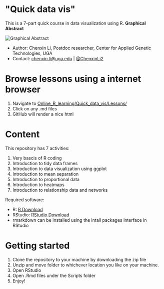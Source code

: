 # "Quick data vis" 
This is a 7-part quick course in data visualization using R. 
**Graphical Abstract**

![Graphical Abstract](https://github.com/cxli233/Online_R_learning/blob/master/Quick_data_vis/Graphical_abstract_2023_01_14.png)

* Author: Chenxin Li, Postdoc researcher, Center for Applied Genetic Technologies, UGA  
* Contact: chenxin.li@uga.edu | [@ChenxinLi2](https://twitter.com/ChenxinLi2)

# Browse lessons using a internet browser 
1. Navigate to [Online_R_learning/Quick_data_vis/Lessons/](https://github.com/cxli233/Online_R_learning/tree/master/Quick_data_vis/Lessons)
2. Click on any .md files
3. GitHub will render a nice html 

# Content
This repository has 7 activities: 
1. Very bascis of R coding
2. Introduction to tidy data frames
3. Introduction to data visualization using ggplot 
4. Introduction to mean separation 
5. Introduction to proportional data 
6. Introduction to heatmaps
7. Introduction to relationship data and networks 

Required software:

* R: [R Download](https://cran.r-project.org/bin/)
* RStudio: [RStudio Download](https://www.rstudio.com/products/rstudio/download/)
* rmarkdown can be installed using the intall packages interface in RStudio

# Getting started
1. Clone the repository to your machine by downloading the zip file
2. Unzip and move folder to whichever location you like on your machine.
3. Open RStudio  
4. Open .Rmd files under the Scripts folder 
5. Enjoy! 

